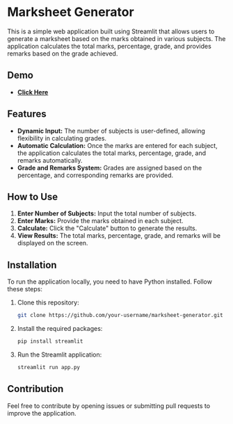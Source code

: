 # Marksheet Generator

This is a simple web application built using Streamlit that allows users to generate a marksheet based on the marks obtained in various subjects. The application calculates the total marks, percentage, grade, and provides remarks based on the grade achieved.
 
## Demo

- **[Click Here](https://marksheetbykr.streamlit.app/)**

## Features

- **Dynamic Input:** The number of subjects is user-defined, allowing flexibility in calculating grades.
- **Automatic Calculation:** Once the marks are entered for each subject, the application calculates the total marks, percentage, grade, and remarks automatically.
- **Grade and Remarks System:** Grades are assigned based on the percentage, and corresponding remarks are provided.

## How to Use

1. **Enter Number of Subjects:** Input the total number of subjects.
2. **Enter Marks:** Provide the marks obtained in each subject.
3. **Calculate:** Click the "Calculate" button to generate the results.
4. **View Results:** The total marks, percentage, grade, and remarks will be displayed on the screen.

## Installation

To run the application locally, you need to have Python installed. Follow these steps:

1. Clone this repository:
    ```bash
    git clone https://github.com/your-username/marksheet-generator.git
    ```
2. Install the required packages:
    ```bash
    pip install streamlit
    ```
3. Run the Streamlit application:
    ```bash
    streamlit run app.py
    ```

## Contribution

Feel free to contribute by opening issues or submitting pull requests to improve the application.

